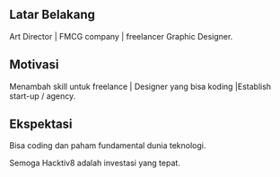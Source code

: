 [//]: # (Ceritakan sedikit tentang latar belakangmu seperti pendidikan terakhir atau pekerjaan sebelumnya)
## Latar Belakang
Art Director | FMCG company | freelancer Graphic Designer.

[//]: # (Motivasi apa yang mendorongmu untuk ikut program coding bootcamp di Hacktiv8?)
## Motivasi
Menambah skill untuk freelance | Designer yang bisa koding |Establish start-up / agency.

[//]: # (Beri tahu kami, apa yang ingin kamu dapatkan di Hacktiv8 dan apa yang ingin kamu capai setelah lulus dari sini?)
## Ekspektasi
Bisa coding dan paham fundamental dunia teknologi.

[//]: # (Apakah ada hal lain yang ingin disampaikan? Bila ada, kamu bebas untuk menuliskannya)
Semoga Hacktiv8 adalah investasi yang tepat.